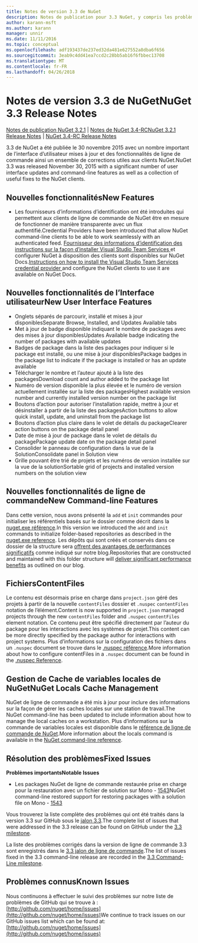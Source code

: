 ```yaml
---
title: Notes de version 3.3 de NuGet
description: Notes de publication pour 3.3 NuGet, y compris les problèmes connus, les correctifs de bogues, les fonctionnalités ajoutées et dcr.
author: karann-msft
ms.author: karann
manager: unnir
ms.date: 11/11/2016
ms.topic: conceptual
ms.openlocfilehash: adf193437de237ed32da481e627552a8dba6f656
ms.sourcegitcommit: 3eab9c4dd41ea7ccd2c28bb5ab16f6fbbec13708
ms.translationtype: MT
ms.contentlocale: fr-FR
ms.lasthandoff: 04/26/2018
---
```

# <a name="nuget-33-release-notes"></a><span data-ttu-id="4ff7b-103">Notes de version 3.3 de NuGet</span><span class="sxs-lookup"><span data-stu-id="4ff7b-103">NuGet 3.3 Release Notes</span></span>

<span data-ttu-id="4ff7b-104">[Notes de publication NuGet 3.2.1](../release-notes/nuget-3.2.1.md) | [Notes de NuGet 3.4-RC](../release-notes/nuget-3.4-RC.md)</span><span class="sxs-lookup"><span data-stu-id="4ff7b-104">[NuGet 3.2.1 Release Notes](../release-notes/nuget-3.2.1.md) | [NuGet 3.4-RC Release Notes](../release-notes/nuget-3.4-RC.md)</span></span>

<span data-ttu-id="4ff7b-105">3.3 de NuGet a été publiée le 30 novembre 2015 avec un nombre important de l’interface d’utilisateur mises à jour et des fonctionnalités de ligne de commande ainsi un ensemble de corrections utiles aux clients NuGet.</span><span class="sxs-lookup"><span data-stu-id="4ff7b-105">NuGet 3.3 was released November 30, 2015 with a significant number of user interface updates and command-line features as well as a collection of useful fixes to the NuGet clients.</span></span>

## <a name="new-features"></a><span data-ttu-id="4ff7b-106">Nouvelles fonctionnalités</span><span class="sxs-lookup"><span data-stu-id="4ff7b-106">New Features</span></span>

* <span data-ttu-id="4ff7b-107">Les fournisseurs d’informations d’identification ont été introduites qui permettent aux clients de ligne de commande de NuGet être en mesure de fonctionner de manière transparente avec un flux authentifié.</span><span class="sxs-lookup"><span data-stu-id="4ff7b-107">Credential Providers have been introduced that allow NuGet command-line clients to be able to work seamlessly with an authenticated feed.</span></span> <span data-ttu-id="4ff7b-108">[Fournisseur des informations d’identification des instructions sur la façon d’installer Visual Studio Team Services ](../api/nuget-exe-credential-providers.md) et configurer NuGet à disposition des clients sont disponibles sur NuGet Docs.</span><span class="sxs-lookup"><span data-stu-id="4ff7b-108">[Instructions on how to install the Visual Studio Team Services credential provider ](../api/nuget-exe-credential-providers.md) and configure the NuGet clients to use it are available on NuGet Docs.</span></span>

## <a name="new-user-interface-features"></a><span data-ttu-id="4ff7b-109">Nouvelles fonctionnalités de l’Interface utilisateur</span><span class="sxs-lookup"><span data-stu-id="4ff7b-109">New User Interface Features</span></span>

* <span data-ttu-id="4ff7b-110">Onglets séparés de parcourir, installé et mises à jour disponibles</span><span class="sxs-lookup"><span data-stu-id="4ff7b-110">Separate Browse, Installed, and Updates Available tabs</span></span>
* <span data-ttu-id="4ff7b-111">Met à jour de badge disponible indiquant le nombre de packages avec des mises à jour disponibles</span><span class="sxs-lookup"><span data-stu-id="4ff7b-111">Updates Available badge indicating the number of packages with available updates</span></span>
* <span data-ttu-id="4ff7b-112">Badges de package dans la liste des packages pour indiquer si le package est installé, ou une mise à jour disponibles</span><span class="sxs-lookup"><span data-stu-id="4ff7b-112">Package badges in the package list to indicate if the package is installed or has an update available</span></span>
* <span data-ttu-id="4ff7b-113">Télécharger le nombre et l’auteur ajouté à la liste des packages</span><span class="sxs-lookup"><span data-stu-id="4ff7b-113">Download count and author added to the package list</span></span>
* <span data-ttu-id="4ff7b-114">Numéro de version disponible la plus élevée et le numéro de version actuellement installée sur la liste des packages</span><span class="sxs-lookup"><span data-stu-id="4ff7b-114">Highest available version number and currently installed version number on the package list</span></span>
* <span data-ttu-id="4ff7b-115">Boutons d’action pour autoriser l’installation rapide, mettre à jour et désinstaller à partir de la liste des packages</span><span class="sxs-lookup"><span data-stu-id="4ff7b-115">Action buttons to allow quick install, update, and uninstall from the package list</span></span>
* <span data-ttu-id="4ff7b-116">Boutons d’action plus claire dans le volet de détails du package</span><span class="sxs-lookup"><span data-stu-id="4ff7b-116">Clearer action buttons on the package detail panel</span></span>
* <span data-ttu-id="4ff7b-117">Date de mise à jour de package dans le volet de détails du package</span><span class="sxs-lookup"><span data-stu-id="4ff7b-117">Package update date on the package detail panel</span></span>
* <span data-ttu-id="4ff7b-118">Consolider le panneau de configuration dans la vue de la Solution</span><span class="sxs-lookup"><span data-stu-id="4ff7b-118">Consolidate panel in Solution view</span></span>
* <span data-ttu-id="4ff7b-119">Grille pouvant être trié de projets et les numéros de version installée sur la vue de la solution</span><span class="sxs-lookup"><span data-stu-id="4ff7b-119">Sortable grid of projects and installed version numbers on the solution view</span></span>

## <a name="new-command-line-features"></a><span data-ttu-id="4ff7b-120">Nouvelles fonctionnalités de ligne de commande</span><span class="sxs-lookup"><span data-stu-id="4ff7b-120">New Command-line Features</span></span>

<span data-ttu-id="4ff7b-121">Dans cette version, nous avons présenté la `add` et `init` commandes pour initialiser les référentiels basés sur le dossier comme décrit dans la [nuget.exe référence](../tools/nuget-exe-cli-reference.md).</span><span class="sxs-lookup"><span data-stu-id="4ff7b-121">In this version we introduced the `add` and `init` commands to initialize folder-based repositories as described in the [nuget.exe reference](../tools/nuget-exe-cli-reference.md).</span></span> <span data-ttu-id="4ff7b-122">Les dépôts qui sont créés et conservés dans ce dossier de la structure sera [offrent des avantages de performances significatifs](http://blog.nuget.org/20150922/Accelerate-Package-Source.html) comme indiqué sur notre blog.</span><span class="sxs-lookup"><span data-stu-id="4ff7b-122">Repositories that are constructed and maintained with this folder structure will [deliver significant performance benefits](http://blog.nuget.org/20150922/Accelerate-Package-Source.html) as outlined on our blog.</span></span>

## <a name="contentfiles"></a><span data-ttu-id="4ff7b-123">Fichiers</span><span class="sxs-lookup"><span data-stu-id="4ff7b-123">ContentFiles</span></span>

<span data-ttu-id="4ff7b-124">Le contenu est désormais prise en charge dans `project.json` géré des projets à partir de la nouvelle `contentFiles` dossier et `.nuspec` `contentFiles` notation de l’élément.</span><span class="sxs-lookup"><span data-stu-id="4ff7b-124">Content is now supported in `project.json` managed projects through the new `contentFiles` folder and `.nuspec` `contentFiles` element notation.</span></span>  <span data-ttu-id="4ff7b-125">Ce contenu peut être spécifié directement par l’auteur du package pour les interactions avec les systèmes de projet.</span><span class="sxs-lookup"><span data-stu-id="4ff7b-125">This content can be more directly specified by the package author for interactions with project systems.</span></span>  <span data-ttu-id="4ff7b-126">Plus d’informations sur la configuration des fichiers dans un `.nuspec` document se trouve dans le [.nuspec référence](../reference/nuspec.md).</span><span class="sxs-lookup"><span data-stu-id="4ff7b-126">More information about how to configure contentFiles in a `.nuspec` document can be found in the [.nuspec Reference](../reference/nuspec.md).</span></span>

## <a name="nuget-locals-cache-management"></a><span data-ttu-id="4ff7b-127">Gestion de Cache de variables locales de NuGet</span><span class="sxs-lookup"><span data-stu-id="4ff7b-127">NuGet Locals Cache Management</span></span>

<span data-ttu-id="4ff7b-128">NuGet de ligne de commande a été mis à jour pour inclure des informations sur la façon de gérer les caches locales sur une station de travail.</span><span class="sxs-lookup"><span data-stu-id="4ff7b-128">The NuGet command-line has been updated to include information about how to manage the local caches on a workstation.</span></span>  <span data-ttu-id="4ff7b-129">Plus d’informations sur la commande de variables locales est disponible dans le [référence de ligne de commande de NuGet](../tools/cli-ref-locals.md).</span><span class="sxs-lookup"><span data-stu-id="4ff7b-129">More information about the locals command is available in the [NuGet command-line reference](../tools/cli-ref-locals.md).</span></span>

## <a name="fixed-issues"></a><span data-ttu-id="4ff7b-130">Résolution des problèmes</span><span class="sxs-lookup"><span data-stu-id="4ff7b-130">Fixed Issues</span></span>

<span data-ttu-id="4ff7b-131">**Problèmes importants**</span><span class="sxs-lookup"><span data-stu-id="4ff7b-131">**Notable Issues**</span></span>

* <span data-ttu-id="4ff7b-132">Les packages NuGet de ligne de commande restaurée prise en charge pour la restauration avec un fichier de solution sur Mono - [1543](https://github.com/NuGet/Home/issues/1543)</span><span class="sxs-lookup"><span data-stu-id="4ff7b-132">NuGet command-line restored support for restoring packages with a solution file on Mono - [1543](https://github.com/NuGet/Home/issues/1543)</span></span>

<span data-ttu-id="4ff7b-133">Vous trouverez la liste complète des problèmes qui ont été traités dans la version 3.3 sur GitHub sous le [jalon 3.3](https://github.com/NuGet/Home/issues?q=is%3Aissue+milestone%3A3.3.0+is%3Aclosed).</span><span class="sxs-lookup"><span data-stu-id="4ff7b-133">The complete list of issues that were addressed in the 3.3 release can be found on GitHub under the [3.3 milestone](https://github.com/NuGet/Home/issues?q=is%3Aissue+milestone%3A3.3.0+is%3Aclosed).</span></span>

<span data-ttu-id="4ff7b-134">La liste des problèmes corrigés dans la version de ligne de commande 3.3 sont enregistrés dans le [3.3 jalon de ligne de commande](https://github.com/NuGet/Home/issues?q=is%3Aissue+is%3Aclosed+milestone%3A3.3.0-commandline).</span><span class="sxs-lookup"><span data-stu-id="4ff7b-134">The list of issues fixed in the 3.3 command-line release are recorded in the [3.3 Command-Line milestone](https://github.com/NuGet/Home/issues?q=is%3Aissue+is%3Aclosed+milestone%3A3.3.0-commandline).</span></span>

## <a name="known-issues"></a><span data-ttu-id="4ff7b-135">Problèmes connus</span><span class="sxs-lookup"><span data-stu-id="4ff7b-135">Known Issues</span></span>

<span data-ttu-id="4ff7b-136">Nous continuons à effectuer le suivi des problèmes sur notre liste de problèmes de GitHub qui se trouve à : [http://github.com/nuget/home/issues](http://github.com/nuget/home/issues)</span><span class="sxs-lookup"><span data-stu-id="4ff7b-136">We continue to track issues on our GitHub issues list which can be found at: [http://github.com/nuget/home/issues](http://github.com/nuget/home/issues)</span></span>